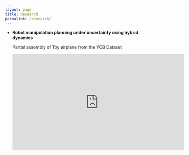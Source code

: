 ```yaml
---
layout: page
title: Research
permalink: /research/
---
```

<div class="toc">
  <ul class="texts">  
    <li class="text-title">
      <b> Robot manipulation planning under uncertainty using hybrid dynamics </b>
      	<p> Partial assembly of Toy airplane from the YCB Dataset </p> 
     	 <iframe width="560" height="315" src="https://www.youtube.com/embed/IMLakQdTi6c" frameborder="0" allowfullscreen></iframe>
    </li>
  </ul>
</div>